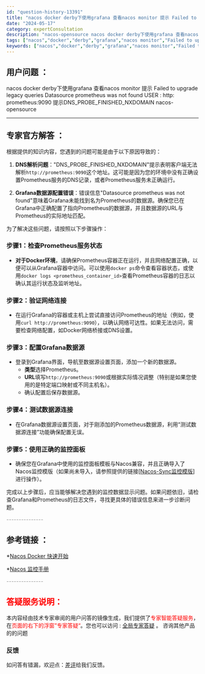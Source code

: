 ```yaml
---
id: "question-history-13391"
title: "nacos docker derby下使用grafana 查看nacos monitor 提示 Failed to upgrade legacy queries Datasource prometheus was not found USER : http: prometheus:9090 提示DNS_PROBE_FINISHED_NXDOMAIN nacos-opensource"
date: "2024-05-17"
category: expertConsultation
description: "nacos-opensource nacos docker derby下使用grafana 查看nacos monitor 提示 Failed to upgrade legacy queries Datasource prometheus was not found USER : http: prometheus:9090 提示DNS_PROBE_FINISHED_NXDOMAIN"
tags: ["nacos","docker","derby","grafana","nacos monitor","Failed to upgrade legacy queries","Datasource prometheus was not found","http: prometheus:9090","DNS_PROBE_FINISHED_NXDOMAIN"]
keywords: ["nacos","docker","derby","grafana","nacos monitor","Failed to upgrade legacy queries","Datasource prometheus was not found","http: prometheus:9090","DNS_PROBE_FINISHED_NXDOMAIN"]
---
```


## 用户问题 ： 
 nacos docker derby下使用grafana 查看nacos monitor 提示 Failed to upgrade legacy queries Datasource prometheus was not found USER : http: prometheus:9090 提示DNS_PROBE_FINISHED_NXDOMAIN nacos-opensource 

---------------
## 专家官方解答 ：

根据提供的知识内容，您遇到的问题可能是由于以下原因导致的：

1. **DNS解析问题**："DNS_PROBE_FINISHED_NXDOMAIN"提示表明客户端无法解析`http://prometheus:9090`这个地址。这可能是因为您的环境中没有正确设置Prometheus服务的DNS记录，或者Prometheus服务未正确运行。

2. **Grafana数据源配置错误**：错误信息"Datasource prometheus was not found"意味着Grafana未能找到名为Prometheus的数据源。确保您已在Grafana中正确配置了指向Prometheus的数据源，并且数据源的URL与Prometheus的实际地址匹配。

为了解决这些问题，请按照以下步骤操作：

### 步骤1：检查Prometheus服务状态
- **对于Docker环境**，请确保Prometheus容器正在运行，并且网络配置正确，以便可以从Grafana容器中访问。可以使用`docker ps`命令查看容器状态，或使用`docker logs <prometheus_container_id>`查看Prometheus容器的日志以确认其运行状态及监听地址。

### 步骤2：验证网络连接
- 在运行Grafana的容器或主机上尝试直接访问Prometheus的地址（例如，使用`curl http://prometheus:9090`），以确认网络可达性。如果无法访问，需要检查网络配置，如Docker网络桥接或DNS设置。

### 步骤3：配置Grafana数据源
- 登录到Grafana界面，导航至数据源设置页面，添加一个新的数据源。
    - **类型**选择Prometheus。
    - **URL**填写`http://prometheus:9090`或根据实际情况调整（特别是如果您使用的是特定端口映射或不同主机名）。
    - 确认配置后保存数据源。

### 步骤4：测试数据源连接
- 在Grafana数据源设置页面，对于刚添加的Prometheus数据源，利用“测试数据源连接”功能确保配置无误。

### 步骤5：使用正确的监控面板
- 确保您在Grafana中使用的监控面板模板与Nacos兼容，并且正确导入了Nacos监控模版（如果尚未导入，请参照提供的链接[[Nacos-Sync监控模版](https://github.com/nacos-group/nacos-template/blob/master/nacos-sync-grafana)]进行操作）。

完成以上步骤后，应当能够解决您遇到的监控数据显示问题。如果问题依旧，请检查Grafana和Prometheus的日志文件，寻找更具体的错误信息来进一步诊断问题。


<font color="#949494">---------------</font> 


## 参考链接 ：

*[Nacos Docker 快速开始](https://nacos.io/docs/latest/quickstart/quick-start-docker)
 
 *[Nacos 监控手册](https://nacos.io/docs/latest/guide/admin/monitor-guide)


 <font color="#949494">---------------</font> 
 


## <font color="#FF0000">答疑服务说明：</font> 

本内容经由技术专家审阅的用户问答的镜像生成，我们提供了<font color="#FF0000">专家智能答疑服务</font>，在<font color="#FF0000">页面的右下的浮窗”专家答疑“</font>。您也可以访问 : [全局专家答疑](https://opensource.alibaba.com/chatBot) 。 咨询其他产品的的问题

### 反馈
如问答有错漏，欢迎点：[差评](https://ai.nacos.io/user/feedbackByEnhancerGradePOJOID?enhancerGradePOJOId=13886)给我们反馈。
